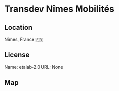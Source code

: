 # Transdev Nîmes Mobilités
    
## Location

Nîmes, France 🇫🇷

## License

Name: etalab-2.0
URL: None

## Map

<WorldMap topic="public-transport/rtfs-rt/Transdev_Nimes_Mobilites/vehicle_positions/#" />
